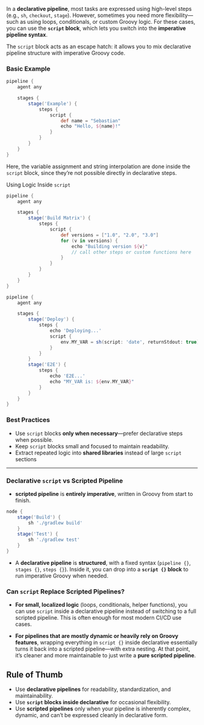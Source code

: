 In a **declarative pipeline**, most tasks are expressed using high-level steps (e.g., `sh`, `checkout`, `stage`). However, sometimes you need more flexibility—such as using loops, conditionals, or custom Groovy logic. For these cases, you can use the **`script` block**, which lets you switch into the **imperative pipeline syntax**.

The `script` block acts as an escape hatch: it allows you to mix declarative pipeline structure with imperative Groovy code.

### Basic Example
```groovy
pipeline {
    agent any

    stages {
        stage('Example') {
            steps {
                script {
                    def name = "Sebastian"
                    echo "Hello, ${name}!"
                }
            }
        }
    }
}
```

Here, the variable assignment and string interpolation are done inside the `script` block, since they’re not possible directly in declarative steps.

Using Logic Inside `script`
```groovy
pipeline {
    agent any

    stages {
        stage('Build Matrix') {
            steps {
                script {
                    def versions = ["1.0", "2.0", "3.0"]
                    for (v in versions) {
                        echo "Building version ${v}"
                        // call other steps or custom functions here
                    }
                }
            }
        }
    }
}
```

```groovy
pipeline {
    agent any

    stages {
        stage('Deploy') {
            steps {
                echo 'Deploying...'
                script {
                    env.MY_VAR = sh(script: 'date', returnStdout: true)
                }
            }
        }
        stage('E2E') {
            steps {
                echo 'E2E...'
                echo "MY_VAR is: ${env.MY_VAR}"
            }
        }
    }
}
```
### Best Practices
- Use `script` blocks **only when necessary**—prefer declarative steps when possible.
- Keep `script` blocks small and focused to maintain readability.
- Extract repeated logic into **shared libraries** instead of large `script` sections

---
### Declarative `script` vs Scripted Pipeline

- **scripted pipeline** is **entirely imperative**, written in Groovy from start to finish.
```groovy
node {
    stage('Build') {
        sh './gradlew build'
    }
    stage('Test') {
        sh './gradlew test'
    }
}
```

- A **declarative pipeline** is **structured**, with a fixed syntax (`pipeline {}`, `stages {}`, `steps {}`). Inside it, you can drop into a **`script {}` block** to run imperative Groovy when needed.
### Can `script` Replace Scripted Pipelines?
- **For small, localized logic** (loops, conditionals, helper functions), you can use `script` inside a declarative pipeline instead of switching to a full scripted pipeline. This is often enough for most modern CI/CD use cases.
    
- **For pipelines that are mostly dynamic or heavily rely on Groovy features**, wrapping everything in `script {}` inside declarative essentially turns it back into a scripted pipeline—with extra nesting. At that point, it’s cleaner and more maintainable to just write a **pure scripted pipeline**.
## Rule of Thumb
- Use **declarative pipelines** for readability, standardization, and maintainability.
- Use **`script` blocks inside declarative** for occasional flexibility.
- Use **scripted pipelines** only when your pipeline is inherently complex, dynamic, and can’t be expressed cleanly in declarative form.